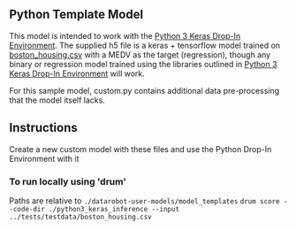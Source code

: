## Python Template Model

This model is intended to work with the [Python 3 Keras Drop-In Environment](../../public_dropin_environments/python3_keras/).
The supplied h5 file is a keras + tensorflow model trained on [boston_housing.csv](../../tests/testdata/boston_housing.csv)
with a MEDV as the target (regression), though any binary or regression model trained using the libraries
outlined in [Python 3 Keras Drop-In Environment](../../public_dropin_environments/python3_keras/) will work.

For this sample model, custom.py contains additional data pre-processing that the model itself lacks.

## Instructions
Create a new custom model with these files and use the Python Drop-In Environment with it

### To run locally using 'drum'
Paths are relative to `./datarobot-user-models/model_templates`
`drum score --code-dir ./python3_keras_inference --input ../tests/testdata/boston_housing.csv`